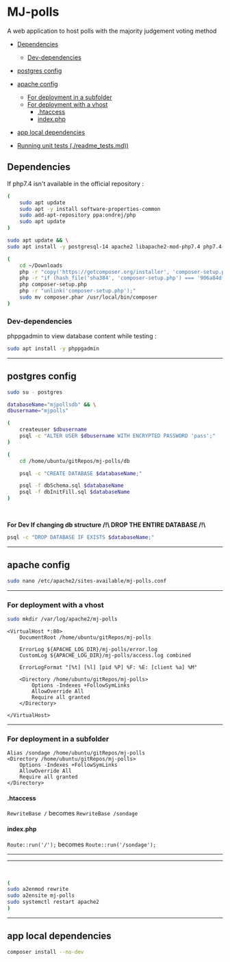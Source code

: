 
# MJ-polls

A web application to host polls with the majority judgement voting method

- [Dependencies](#dependencies)
    - [Dev-dependencies](#dev-dependencies)
- [postgres config](#postgres-config)
- [apache config](#apache-config)
    - [For deployment in a subfolder](#for-deployment-in-a-subfolder)
    - [For deployment with a vhost](#for-deployment-with-a-vhost)
        - [.htaccess](#htaccess)
        - [index.php](#indexphp)
- [app local dependencies](#app-local-dependencies)


- [Running unit tests (./readme_tests.md))](./readme_tests.md)

## Dependencies

If php7.4 isn't available in the official repository :
```bash
(
    sudo apt update
    sudo apt -y install software-properties-common
    sudo add-apt-repository ppa:ondrej/php
    sudo apt update
)
```

```bash
sudo apt update && \
sudo apt install -y postgresql-14 apache2 libapache2-mod-php7.4 php7.4-pgsql
```

```bash
(
    cd ~/Downloads
    php -r "copy('https://getcomposer.org/installer', 'composer-setup.php');"
    php -r "if (hash_file('sha384', 'composer-setup.php') === '906a84df04cea2aa72f40b5f787e49f22d4c2f19492ac310e8cba5b96ac8b64115ac402c8cd292b8a03482574915d1a8') { echo 'Installer verified'; } else { echo 'Installer corrupt'; unlink('composer-setup.php'); } echo PHP_EOL;"
    php composer-setup.php
    php -r "unlink('composer-setup.php');"
    sudo mv composer.phar /usr/local/bin/composer
)
```

### Dev-dependencies

phppgadmin to view database content while testing :
```bash
sudo apt install -y phppgadmin
```

<hr>

## postgres config

```bash
sudo su - postgres
```

```bash
databaseName="mjpollsdb" && \
dbusername="mjpolls"
```

```bash
(
    createuser $dbusername
    psql -c "ALTER USER $dbusername WITH ENCRYPTED PASSWORD 'pass';"
)
``` 

```bash
(
    cd /home/ubuntu/gitRepos/mj-polls/db

    psql -c "CREATE DATABASE $databaseName;"

    psql -f dbSchema.sql $databaseName
    psql -f dbInitFill.sql $databaseName
)
```
<br>

**For Dev If changing db structure**
**/!\ DROP THE ENTIRE DATABASE /!\\**
```bash
psql -c "DROP DATABASE IF EXISTS $databaseName;"
```

<hr>

## apache config

```bash
sudo nano /etc/apache2/sites-available/mj-polls.conf
```

<hr>

### For deployment with a vhost

```bash
sudo mkdir /var/log/apache2/mj-polls
```

```
<VirtualHost *:80>
    DocumentRoot /home/ubuntu/gitRepos/mj-polls

    ErrorLog ${APACHE_LOG_DIR}/mj-polls/error.log
    CustomLog ${APACHE_LOG_DIR}/mj-polls/access.log combined

    ErrorLogFormat "[%t] [%l] [pid %P] %F: %E: [client %a] %M"

    <Directory /home/ubuntu/gitRepos/mj-polls>
        Options -Indexes +FollowSymLinks
        AllowOverride All
        Require all granted
    </Directory>

</VirtualHost>
```

<hr>

### For deployment in a subfolder

```
Alias /sondage /home/ubuntu/gitRepos/mj-polls
<Directory /home/ubuntu/gitRepos/mj-polls>
    Options -Indexes +FollowSymLinks
    AllowOverride All
    Require all granted
</Directory>
```

#### .htaccess

`RewriteBase /` becomes `RewriteBase /sondage`

#### index.php

`Route::run('/');` becomes `Route::run('/sondage');`


<hr>
<hr>
<br>

```bash
(
sudo a2enmod rewrite
sudo a2ensite mj-polls
sudo systemctl restart apache2
)
```

<hr>

## app local dependencies

```bash
composer install --no-dev
```



